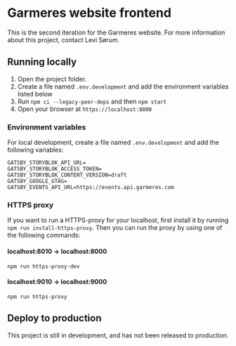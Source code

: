 # Garmeres website frontend

This is the second iteration for the Garmeres website. For more information about this project, contact Levi Sørum.

## Running locally

1. Open the project folder.
2. Create a file named `.env.development` and add the environment variables listed below
3. Run `npm ci --legacy-peer-deps` and then `npm start`
4. Open your browser at `https://localhost:8000`

### Environment variables

For local development, create a file named `.env.development` and add the following variables:

```
GATSBY_STORYBLOK_API_URL=
GATSBY_STORYBLOK_ACCESS_TOKEN=
GATSBY_STORYBLOK_CONTENT_VERSION=draft
GATSBY_GOOGLE_GTAG=
GATSBY_EVENTS_API_URL=https://events.api.garmeres.com

```

### HTTPS proxy

If you want to run a HTTPS-proxy for your localhost, first install it by running `npm run install-https-proxy`.
Then you can run the proxy by using one of the following commands:

#### localhost:8010 -> localhost:8000

`npm run https-proxy-dev`

#### localhost:9010 -> localhost:9000

`npm run https-proxy`

## Deploy to production

This project is still in development, and has not been released to production.
